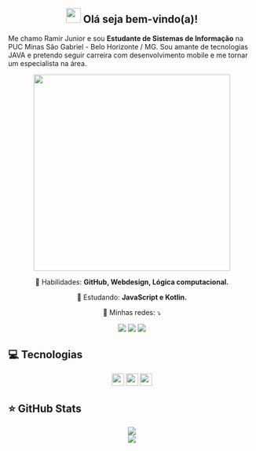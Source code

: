 <span align="center">

## <img src="https://raw.githubusercontent.com/iampavangandhi/iampavangandhi/master/gifs/Hi.gif" width="30px"> Olá seja bem-vindo(a)!</h2>

</span>
<p align="left">
  Me chamo Ramir Junior e sou <strong>Estudante de Sistemas de Informação</strong> na PUC Minas São Gabriel - Belo Horizonte / MG.
  Sou amante de tecnologias JAVA e pretendo seguir carreira com desenvolvimento mobile e me tornar um especialista na área.
</p>
<div align="center">
<img src="https://www.mygo.ge/uploads/blog/1584023795.jpg" width="400px" />
</div>


<p align="center">
  💼 Habilidades: <strong>GitHub, Webdesign, Lógica computacional.</strong>
</p>

<p align="center">
  🚀  Estudando: <strong>JavaScript e Kotlin.</strong>
</p>

<p align="center">
  💌 Minhas redes: ⤵️
</p>

<p align="center">
  <a href="https://www.instagram.com/junior_rbeiro/" alt="Instagram">
  <img src="https://img.shields.io/badge/-Instagram-DF0174?style=for-the-badge&logo=instagram&logoColor=white&link=https://www.instagram.com/junior_rbeiro/"/></a>
  
  <a href="https://www.facebook.com/junior.ribeiro0/" alt="Facebook">
  <img src="https://img.shields.io/badge/-Facebook-3b5998?style=for-the-badge&logo=facebook&logoColor=white&link=https://www.facebook.com/junior.ribeiro0/"/></a>
  
  <a href="https://www.linkedin.com/in/ramirjunior-/" alt="Linkedin">
  <img src="https://img.shields.io/badge/-Linkedin-0e76a8?style=for-the-badge&logo=Linkedin&logoColor=white&link=https://www.linkedin.com/in/ramirjunior-/" /></a>
</p>  

## 💻 Tecnologias

<p align="center">
  


<img src="https://img.shields.io/badge/bootstrap%20-%23563D7C.svg?&style=for-the-badge&logo=bootstrap&logoColor=white" height="25"/>
<img src="https://img.shields.io/badge/-Java-CB3837?style=flat-square&logo=java" height="25"/>
<img src="https://img.shields.io/badge/-GitHub-181717?style=flat-square&logo=github" height="25"/>



</p>

## ⭐ GitHub Stats

<p align = "center">
  <img src = "https://github-readme-stats.vercel.app/api/top-langs/?username=ramirjunior&layout=compact">
  <br><img src = "https://github-readme-stats.vercel.app/api?username=ramirjunior&theme=blue-green&show_icons=true">
 </p>
